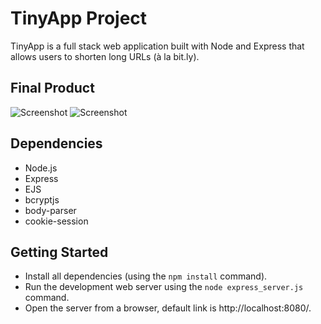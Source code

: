 # TinyApp Project

TinyApp is a full stack web application built with Node and Express that allows users to shorten long URLs (à la bit.ly).

## Final Product
![Screenshot](https://imgur.com/a/0XSzprB)
![Screenshot](https://imgur.com/QaaYiFM)

## Dependencies

- Node.js
- Express
- EJS
- bcryptjs
- body-parser
- cookie-session

## Getting Started

- Install all dependencies (using the `npm install` command).
- Run the development web server using the `node express_server.js` command.
- Open the server from a browser, default link is http://localhost:8080/. 
